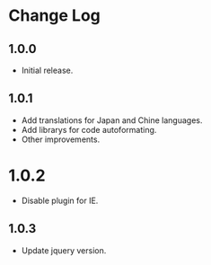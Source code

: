# Change Log

## 1.0.0

* Initial release.

## 1.0.1

* Add translations for Japan and Chine languages.
* Add librarys for code autoformating.
* Other improvements.

# 1.0.2

* Disable plugin for IE.

## 1.0.3

* Update jquery version.